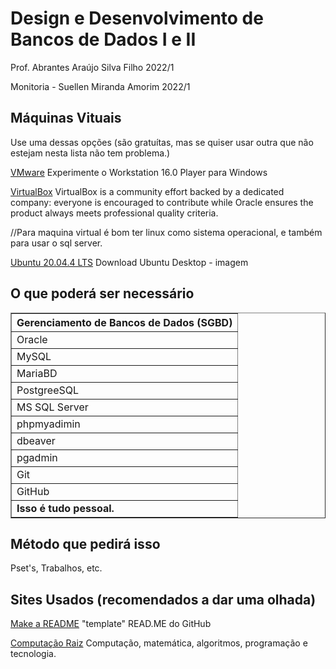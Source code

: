 # Design e Desenvolvimento de Bancos de Dados I e II
Prof. Abrantes Araújo Silva Filho 2022/1

Monitoria - Suellen Miranda Amorim 2022/1

## Máquinas Vituais
Use uma dessas opções (são gratuítas, mas se quiser usar outra que não estejam nesta lista não tem problema.)

[VMware](https://www.vmware.com/br/products/workstation-player/workstation-player-evaluation.html) Experimente o Workstation 16.0 Player para Windows 

[VirtualBox](https://www.virtualbox.org/) VirtualBox is a community effort backed by a dedicated company: everyone is encouraged to contribute while Oracle ensures the product always meets professional quality criteria. 

//Para maquina virtual é bom ter linux como sistema operacional, e também para usar o sql server.

[Ubuntu 20.04.4 LTS](https://ubuntu.com/download/desktop) Download Ubuntu Desktop - imagem


## O que poderá ser necessário 

<table border="1">    
  <tr>
    <th colspan="2">Gerenciamento de Bancos de Dados (SGBD)</th>
  </tr>        
  <tr>
    <td>Oracle</td>
  </tr>
  <tr>
    <td>MySQL</td>
  </tr>
  <tr>
    <td>MariaBD</td>
  </tr>
  <tr>
    <td>PostgreeSQL</td>
  </tr>
  <tr>
    <td>MS SQL Server</td>
  </tr>
  <tr>
    <td>phpmyadimin</td>
  </tr>
  <tr>
    <td>dbeaver</td>
  </tr>
  <tr>
    <td>pgadmin</td>
  </tr>
  <tr>
    <td>Git</td>
  </tr>
  <tr>
    <td>GitHub</td>
  </tr>
  <tr>
    <td colspan="2"><b>Isso é tudo pessoal.</b></td>
  </tr>
</table>


## Método que pedirá isso
Pset's, Trabalhos, etc.

## Sites Usados (recomendados a dar uma olhada)
[Make a README](https://www.makeareadme.com/) "template" READ.ME do GitHub

[Computação Raiz](https://www.computacaoraiz.com.br/) Computação, matemática, algoritmos, programação e tecnologia.
